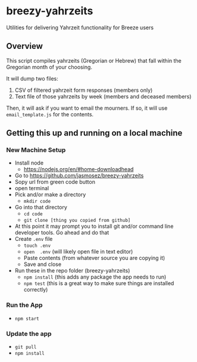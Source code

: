 # breezy-yahrzeits
Utilities for delivering Yahrzeit functionality for Breeze users

## Overview
This script compiles yahrzeits (Gregorian or Hebrew) that fall within the Gregorian month of your choosing.

It will dump two files:
1. CSV of filtered yahrzeit form responses (members only)
2. Text file of those yahrzeits by week (members and deceased members)

Then, it will ask if you want to email the mourners. If so, it will use `email_template.js` for the contents.

## Getting this up and running on a local machine

### New Machine Setup
* Install node
  * https://nodejs.org/en/#home-downloadhead
* Go to https://github.com/jasmosez/breezy-yahrzeits
* Sopy url from green code button
* open terminal
* Pick and/or make a directory
  * `mkdir code`
* Go into that directory
  * `cd code`
  * `git clone [thing you copied from github]`
* At this point it may prompt you to install git and/or command line developer tools. Go ahead and do that
* Create `.env` file
  * `touch .env`
  * `open  .env` (will likely open file in text editor)
  * Paste contents (from whatever source you are copying it)
  * Save and close
* Run these in the repo folder (breezy-yahrzeits)
  * `npm install` (this adds any package the app needs to run)
  * `npm test` (this is a great way to make sure things are installed correctly)

### Run the App
* `npm start`

### Update the app
* `git pull`
* `npm install`
